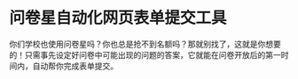 # 问卷星自动化网页表单提交工具
你们学校也使用问卷星吗？你也总是抢不到名额吗？那就别找了，这就是你想要的！只需事先设定好问卷中可能出现的问题的答案，它就能在问卷开放后的第一时间内，自动帮你完成表单提交。
